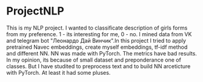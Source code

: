 # ProjectNLP
This is my NLP project. I wanted to classificate description of girls forms from my preference. 1 - its interesting for me, 0 - no. 
I mined data from VK and telegram bot "Леонардо Дай Винчик".In this project I tried to apply pretrained Navec embeddings, create myself embeddings, tf-idf method and different NN. NN was made with PyTorch.
The metrics have bad results. In my opinion, its because of small dataset and preponderance one of classes. But I have studited to preprocess text and to build NN arceticture with PyTorch. At least it had some pluses. 
